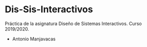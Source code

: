 # Dis-Sis-Interactivos
Práctica de la asignatura Diseño de Sistemas Interactivos. Curso 2019/2020.
- Antonio Manjavacas
